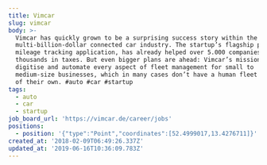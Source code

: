 ```yaml
---
title: Vimcar
slug: vimcar
body: >-
  Vimcar has quickly grown to be a surprising success story within the
  multi-billion-dollar connected car industry. The startup’s flagship product, a
  mileage tracking application, has already helped over 5.000 companies to save
  thousands in taxes. But even bigger plans are ahead: Vimcar’s mission is to
  digitise and automate every aspect of fleet management for small to
  medium-size businesses, which in many cases don’t have a human fleet manager
  of their own. #auto #car #startup
tags:
  - auto
  - car
  - startup
job_board_url: 'https://vimcar.de/career/jobs'
positions:
  - position: '{"type":"Point","coordinates":[52.4999017,13.4276711]}'
created_at: '2018-02-09T06:49:26.337Z'
updated_at: '2019-06-16T10:36:09.783Z'
---
```


